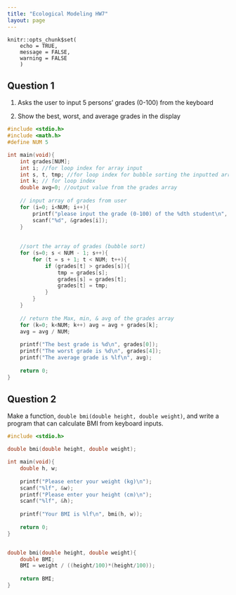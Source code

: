 ```yaml
---
title: "Ecological Modeling HW7"
layout: page
---
```


```{r setup, include=FALSE}
knitr::opts_chunk$set(
	echo = TRUE,
	message = FALSE,
	warning = FALSE
	)
```


## Question 1

1. Asks the user to input 5
persons’ grades (0-100) from the keyboard

2. Show the best, worst, and average grades in the display

```c
#include <stdio.h>
#include <math.h>
#define NUM 5

int main(void){
    int grades[NUM];
    int i; //for loop index for array input
    int s, t, tmp; //for loop index for bubble sorting the inputted array
    int k; // for loop index
    double avg=0; //output value from the grades array
    
    // input array of grades from user
    for (i=0; i<NUM; i++){
        printf("please input the grade (0-100) of the %dth student\n", i+1);
        scanf("%d", &grades[i]);
    }
    
    
    //sort the array of grades (bubble sort)
    for (s=0; s < NUM - 1; s++){
        for (t = s + 1; t < NUM; t++){
            if (grades[t] > grades[s]){
                tmp = grades[s];
                grades[s] = grades[t];
                grades[t] = tmp;
            }
        }
    }
    
    // return the Max, min, & avg of the grades array
    for (k=0; k<NUM; k++) avg = avg + grades[k];
    avg = avg / NUM;
    
    printf("The best grade is %d\n", grades[0]);
    printf("The worst grade is %d\n", grades[4]);
    printf("The average grade is %lf\n", avg);
    
    return 0;
}
```


## Question 2
Make a function, `double bmi(double height, double
weight)`, and write a program that can calculate BMI from
keyboard inputs.

```c
#include <stdio.h>

double bmi(double height, double weight);

int main(void){
    double h, w;
    
    printf("Please enter your weight (kg)\n");
    scanf("%lf", &w);
    printf("Please enter your height (cm)\n");
    scanf("%lf", &h);
    
    printf("Your BMI is %lf\n", bmi(h, w));
    
    return 0;
}


double bmi(double height, double weight){
    double BMI;
    BMI = weight / ((height/100)*(height/100));
    
    return BMI;
}
```